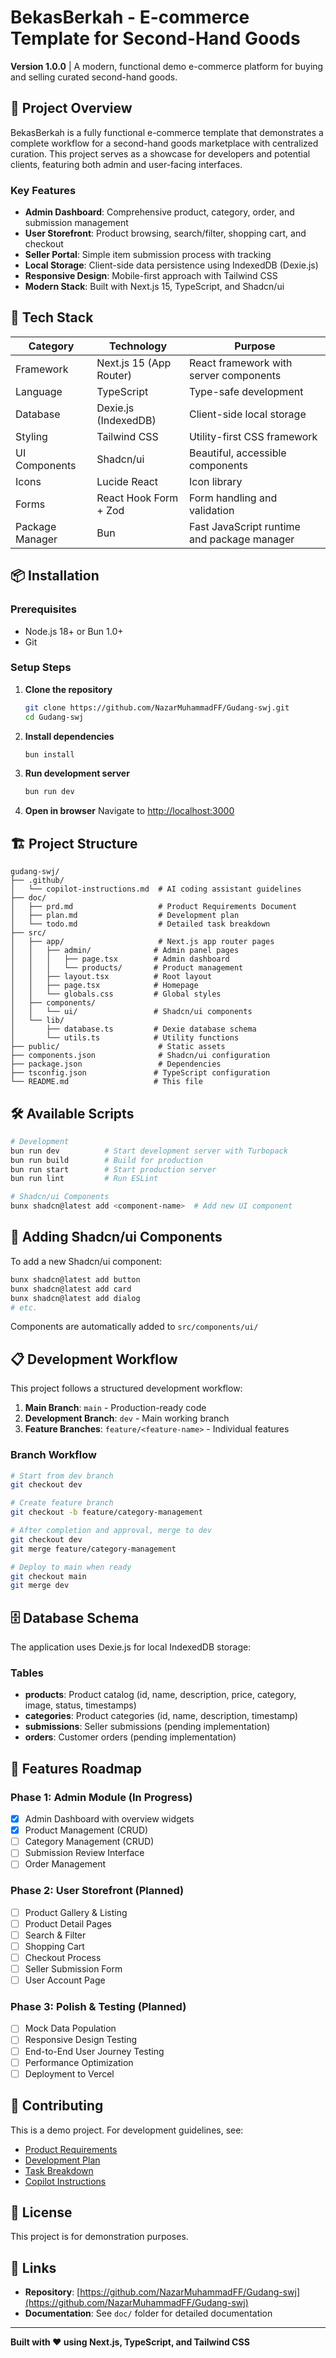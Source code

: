 # BekasBerkah - E-commerce Template for Second-Hand Goods

**Version 1.0.0** | A modern, functional demo e-commerce platform for buying and selling curated second-hand goods.

## 🎯 Project Overview

BekasBerkah is a fully functional e-commerce template that demonstrates a complete workflow for a second-hand goods marketplace with centralized curation. This project serves as a showcase for developers and potential clients, featuring both admin and user-facing interfaces.

### Key Features

- **Admin Dashboard**: Comprehensive product, category, order, and submission management
- **User Storefront**: Product browsing, search/filter, shopping cart, and checkout
- **Seller Portal**: Simple item submission process with tracking
- **Local Storage**: Client-side data persistence using IndexedDB (Dexie.js)
- **Responsive Design**: Mobile-first approach with Tailwind CSS
- **Modern Stack**: Built with Next.js 15, TypeScript, and Shadcn/ui

## 🚀 Tech Stack

| Category        | Technology              | Purpose                                     |
| --------------- | ----------------------- | ------------------------------------------- |
| Framework       | Next.js 15 (App Router) | React framework with server components      |
| Language        | TypeScript              | Type-safe development                       |
| Database        | Dexie.js (IndexedDB)    | Client-side local storage                   |
| Styling         | Tailwind CSS            | Utility-first CSS framework                 |
| UI Components   | Shadcn/ui               | Beautiful, accessible components            |
| Icons           | Lucide React            | Icon library                                |
| Forms           | React Hook Form + Zod   | Form handling and validation                |
| Package Manager | Bun                     | Fast JavaScript runtime and package manager |

## 📦 Installation

### Prerequisites

- Node.js 18+ or Bun 1.0+
- Git

### Setup Steps

1. **Clone the repository**

   ```bash
   git clone https://github.com/NazarMuhammadFF/Gudang-swj.git
   cd Gudang-swj
   ```

2. **Install dependencies**

   ```bash
   bun install
   ```

3. **Run development server**

   ```bash
   bun run dev
   ```

4. **Open in browser**
   Navigate to [http://localhost:3000](http://localhost:3000)

## 🏗️ Project Structure

```
gudang-swj/
├── .github/
│   └── copilot-instructions.md  # AI coding assistant guidelines
├── doc/
│   ├── prd.md                   # Product Requirements Document
│   ├── plan.md                  # Development plan
│   └── todo.md                  # Detailed task breakdown
├── src/
│   ├── app/                     # Next.js app router pages
│   │   ├── admin/              # Admin panel pages
│   │   │   ├── page.tsx        # Admin dashboard
│   │   │   └── products/       # Product management
│   │   ├── layout.tsx          # Root layout
│   │   ├── page.tsx            # Homepage
│   │   └── globals.css         # Global styles
│   ├── components/
│   │   └── ui/                 # Shadcn/ui components
│   └── lib/
│       ├── database.ts         # Dexie database schema
│       └── utils.ts            # Utility functions
├── public/                      # Static assets
├── components.json              # Shadcn/ui configuration
├── package.json                 # Dependencies
├── tsconfig.json               # TypeScript configuration
└── README.md                   # This file
```

## 🛠️ Available Scripts

```bash
# Development
bun run dev          # Start development server with Turbopack
bun run build        # Build for production
bun run start        # Start production server
bun run lint         # Run ESLint

# Shadcn/ui Components
bunx shadcn@latest add <component-name>  # Add new UI component
```

## 🎨 Adding Shadcn/ui Components

To add a new Shadcn/ui component:

```bash
bunx shadcn@latest add button
bunx shadcn@latest add card
bunx shadcn@latest add dialog
# etc.
```

Components are automatically added to `src/components/ui/`

## 📋 Development Workflow

This project follows a structured development workflow:

1. **Main Branch**: `main` - Production-ready code
2. **Development Branch**: `dev` - Main working branch
3. **Feature Branches**: `feature/<feature-name>` - Individual features

### Branch Workflow

```bash
# Start from dev branch
git checkout dev

# Create feature branch
git checkout -b feature/category-management

# After completion and approval, merge to dev
git checkout dev
git merge feature/category-management

# Deploy to main when ready
git checkout main
git merge dev
```

## 🗄️ Database Schema

The application uses Dexie.js for local IndexedDB storage:

### Tables

- **products**: Product catalog (id, name, description, price, category, image, status, timestamps)
- **categories**: Product categories (id, name, description, timestamp)
- **submissions**: Seller submissions (pending implementation)
- **orders**: Customer orders (pending implementation)

## 📱 Features Roadmap

### Phase 1: Admin Module (In Progress)

- [x] Admin Dashboard with overview widgets
- [x] Product Management (CRUD)
- [ ] Category Management (CRUD)
- [ ] Submission Review Interface
- [ ] Order Management

### Phase 2: User Storefront (Planned)

- [ ] Product Gallery & Listing
- [ ] Product Detail Pages
- [ ] Search & Filter
- [ ] Shopping Cart
- [ ] Checkout Process
- [ ] Seller Submission Form
- [ ] User Account Page

### Phase 3: Polish & Testing (Planned)

- [ ] Mock Data Population
- [ ] Responsive Design Testing
- [ ] End-to-End User Journey Testing
- [ ] Performance Optimization
- [ ] Deployment to Vercel

## 🤝 Contributing

This is a demo project. For development guidelines, see:

- [Product Requirements](./doc/prd.md)
- [Development Plan](./doc/plan.md)
- [Task Breakdown](./doc/todo.md)
- [Copilot Instructions](./.github/copilot-instructions.md)

## 📄 License

This project is for demonstration purposes.

## 🔗 Links

- **Repository**: [https://github.com/NazarMuhammadFF/Gudang-swj](https://github.com/NazarMuhammadFF/Gudang-swj)
- **Documentation**: See `doc/` folder for detailed documentation

---

**Built with ❤️ using Next.js, TypeScript, and Tailwind CSS**
